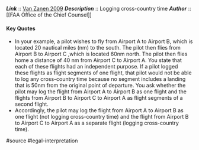 ***Link***      :: [Van Zanen 2009](https://www.faa.gov/about/office_org/headquarters_offices/agc/practice_areas/regulations/interpretations/Data/interps/2009/Van_Zanen_2009_Legal_Interpretation.pdf)
***Description***      :: Logging cross-country time
***Author*** :: [[FAA Office of the Chief Counsel]]

#### Key Quotes
* In your example, a pilot wishes to fly from Airport A to Airport B, which is located 20 nautical miles (nm) to the south. The pilot then flies from Airport B to Airport C ,which is located 60nm north. The pilot then flies home a distance of 40 nm from Airport C to Airport A. You state that each of these flights had an independent purpose. If a pilot logged these flights as flight segments of one flight, that pilot would not be able to log any cross-country time because no segment includes a landing that is 50nm from the original point of departure. You ask whether the pilot may log the flight from Airport A to Airport B as one flight and the flights from Airport B to Airport C to Airport A as flight segments of a second flight.
* Accordingly, the pilot may log the flight from Airport A to Airport B as one flight (not logging cross-country time) and the flight from Airport B to Airport C to Airport A as a separate flight (logging cross-country time).

#source #legal-interpretation 
